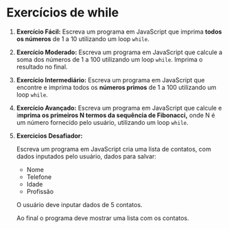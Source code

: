 # Exercícios de while

1. **Exercício Fácil:**
Escreva um programa em JavaScript que imprima **todos os números** de 1 a 10 utilizando um loop `while`.
2. **Exercício Moderado:**
Escreva um programa em JavaScript que calcule a soma dos números de 1 a 100 utilizando um loop `while`. Imprima o resultado no final.
3. **Exercício Intermediário:**
Escreva um programa em JavaScript que encontre e imprima todos os **números primos** de 1 a 100 utilizando um loop `while`.
4. **Exercício Avançado:**
Escreva um programa em JavaScript que calcule e i**mprima os primeiros N termos da sequência de Fibonacci,** onde N é um número fornecido pelo usuário, utilizando um loop `while`.
5. **Exercicios Desafiador:**
    
    Escreva um programa em JavaScript cria uma lista de contatos, com dados inputados pelo usuário, dados para salvar:
    
    - Nome
    - Telefone
    - Idade
    - Profissão
    
    O usuário deve inputar dados de 5 contatos.
    
    Ao final o programa deve mostrar uma lista com os contatos.